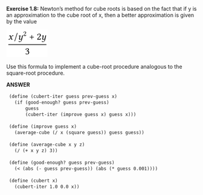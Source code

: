 **Exercise 1.8:** Newton’s method for cube roots is based on the fact that if y is an approximation to the cube root of x, then a better approximation is given by the value

![](/images/ex_1_8.png)

Use this formula to implement a cube-root procedure analogous to the square-root procedure.


**ANSWER**

```
 (define (cubert-iter guess prev-guess x) 
   (if (good-enough? guess prev-guess) 
       guess 
       (cubert-iter (improve guess x) guess x))) 
  
 (define (improve guess x) 
   (average-cube (/ x (square guess)) guess guess)) 
  
 (define (average-cube x y z) 
   (/ (+ x y z) 3)) 
  
 (define (good-enough? guess prev-guess) 
   (< (abs (- guess prev-guess)) (abs (* guess 0.001)))) 
  
 (define (cubert x) 
   (cubert-iter 1.0 0.0 x))
```
